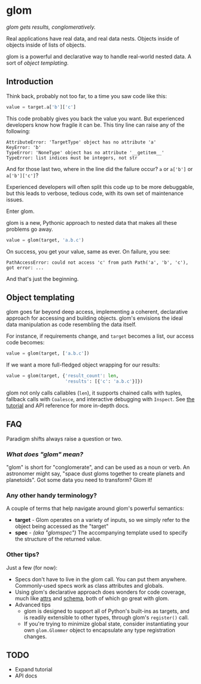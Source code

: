# glom

*glom gets results, conglomeratively.*

Real applications have real data, and real data nests. Objects inside
of objects inside of lists of objects.

glom is a powerful and declarative way to handle real-world nested
data. A sort of *object templating*.

## Introduction

Think back, probably not too far, to a time you saw code like this:

```python
value = target.a['b']['c']
```

This code probably gives you back the value you want. But experienced
developers know how fragile it can be. This tiny line can raise any of
the following:

```
AttributeError: 'TargetType' object has no attribute 'a'
KeyError: 'b'
TypeError: 'NoneType' object has no attribute '__getitem__'
TypeError: list indices must be integers, not str
```

And for those last two, where in the line did the failure occur? `a`
or `a['b']` or `a['b']['c']`?

Experienced developers will often split this code up to be more
debuggable, but this leads to verbose, tedious code, with its own set
of maintenance issues.

Enter glom.

glom is a new, Pythonic approach to nested data that makes all these
problems go away.

```python
value = glom(target, 'a.b.c')
```

On success, you get your value, same as ever. On failure, you see:

```
PathAccessError: could not access 'c' from path Path('a', 'b', 'c'), got error: ...
```

And that's just the beginning.

## Object templating

glom goes far beyond deep access, implementing a coherent, declarative
approach for accessing and building objects. glom's envisions the
ideal data manipulation as code resembling the data itself.

For instance, if requirements change, and `target` becomes a list, our
access code becomes:

```python
value = glom(target, ['a.b.c'])
```

If we want a more full-fledged object wrapping for our results:

```python
value = glom(target, {'result_count': len,
                      'results': [{'c': 'a.b.c'}]})
```

glom not only calls callables (`len`), it supports chained calls with
tuples, fallback calls with `Coalesce`, and interactive debugging with
`Inspect`. See [the tutorial](https://github.com/mahmoud/glom/blob/master/glom/tutorial.py)
and API reference for more in-depth docs.

## FAQ

Paradigm shifts always raise a question or two.

### *What does "glom" mean?*

"glom" is short for "conglomerate", and can be used as a noun or
verb. An astronomer might say, "space dust gloms together to create
planets and planetoids". Got some data you need to transform? Glom it!

### Any other handy terminology?

A couple of terms that help navigate around glom's powerful semantics:

* **target** - Glom operates on a variety of inputs, so we simply
  refer to the object being accessed as the "target"
* **spec** - *(aka "glomspec")* The accompanying template used to
  specify the structure of the returned value.

### Other tips?

Just a few (for now):

* Specs don't have to live in the glom call. You can put them
  anywhere. Commonly-used specs work as class attributes and globals.
* Using glom's declarative approach does wonders for code coverage,
  much like [attrs](https://github.com/python-attrs/attrs) and
  [schema](https://github.com/keleshev/schema), both of which go great
  with glom.
* Advanced tips
    * glom is designed to support all of Python's built-ins as targets,
      and is readily extensible to other types, through glom's
      `register()` call.
    * If you're trying to minimize global state, consider
      instantiating your own `glom.Glommer` object to encapsulate any
      type registration changes.

## TODO

* Expand tutorial
* API docs
